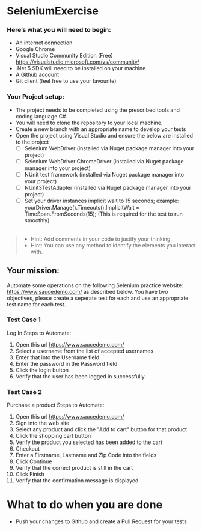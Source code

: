 # SeleniumExercise

### Here’s what you will need to begin:
-	An internet connection
-	Google Chrome
-	Visual Studio Community Edition (Free) https://visualstudio.microsoft.com/vs/community/
- .Net 5 SDK will need to be installed on your machine
- A Github account
- Git client (feel free to use your favourite)

### Your Project setup:
-	The project needs to be completed using the prescribed tools and coding language C#.
-	You will need to clone the repository to your local machine.
-	Create a new branch with an appropriate name to develop your tests
-	Open the project using Visual Studio and ensure the below are installed to the project
     -	[ ] Selenium WebDriver (installed via Nuget package manager into your project)
     -	[ ] Selenium WebDriver ChromeDriver (installed via Nuget package manager into your project)
     -	[ ] NUnit test framework (installed via Nuget package manager into your project)
     -	[ ] NUnit3TestAdapter (installed via Nuget package manager into your project)
     -	[ ] Set your driver instances implicit wait to 15 seconds; example: yourDriver.Manage().Timeouts().ImplicitWait = TimeSpan.FromSeconds(15); (This is required for the test to run smoothly)
######
> - Hint: Add comments in your code to justify your thinking.
> - Hint: You can use any method to identify the elements you interact with.

## Your mission:
Automate some operations on the following Selenium practice website: https://www.saucedemo.com/ as described below. You have two objectives, please create a seperate test for each and use an appropriate test name for each test.

### Test Case 1
Log In
Steps to Automate:
1. Open this url https://www.saucedemo.com/
2. Select a username from the list of accepted usernames
3. Enter that into the Username field
4. Enter the password in the Password field
5. Click the login button
6. Verify that the user has been logged in successfully

### Test Case 2
Purchase a product
Steps to Automate:
1. Open this url https://www.saucedemo.com/
2. Sign into the web site
3. Select any product and click the "Add to cart" button for that product
4. Click the shopping cart button
5. Verify the product you selected has been added to the cart
6. Checkout
7. Enter a Firstname, Lastname and Zip Code into the fields
8. Click Continue
9. Verify that the correct product is still in the cart
10. Click Finish
11. Verify that the confirmation message is displayed


# What to do when you are done
- Push your changes to Github and create a Pull Request for your tests
